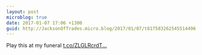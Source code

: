 ```yaml
---
layout: post
microblog: true
date: 2017-01-07 17:06 +1300
guid: http://JacksonOfTrades.micro.blog/2017/01/07/t817583262545514496.html
---
```

Play this at my funeral [t.co/ZLGLRcrdT...](https://t.co/ZLGLRcrdTe)
